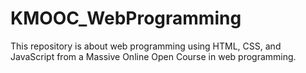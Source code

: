 # KMOOC_WebProgramming

This repository is about web programming using HTML, CSS, and JavaScript from a Massive Online Open Course in web programming.
